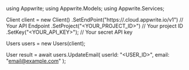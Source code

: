 using Appwrite;
using Appwrite.Models;
using Appwrite.Services;

Client client = new Client()
    .SetEndPoint("https://<REGION>.cloud.appwrite.io/v1") // Your API Endpoint
    .SetProject("<YOUR_PROJECT_ID>") // Your project ID
    .SetKey("<YOUR_API_KEY>"); // Your secret API key

Users users = new Users(client);

User result = await users.UpdateEmail(
    userId: "<USER_ID>",
    email: "email@example.com"
);